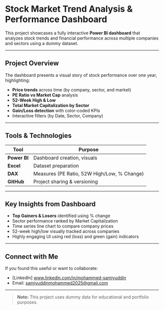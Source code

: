 
# Stock Market Trend Analysis & Performance Dashboard

This project showcases a fully interactive **Power BI dashboard** that analyzes stock trends and financial performance across multiple companies and sectors using a dummy dataset.

---

## Project Overview

The dashboard presents a visual story of stock performance over one year, highlighting:
- **Price trends** across time (by company, sector, and market)
- **PE Ratio vs Market Cap** analysis
- **52-Week High & Low**
- **Total Market Capitalization by Sector**
- **Gain/Loss detection** with color-coded KPIs
- Interactive filters (by Date, Sector, Company)

---

## Tools & Technologies

| Tool        | Purpose                     |
|-------------|-----------------------------|
| **Power BI**| Dashboard creation, visuals |
| **Excel**   | Dataset preparation         |
| **DAX**     | Measures (PE Ratio, 52W High/Low, % Change) |
| **GitHub**  | Project sharing & versioning|
---

## Key Insights from Dashboard

- **Top Gainers & Losers** identified using % change
- Sector performance ranked by Market Capitalization
- Time series line chart to compare company prices
- 52-week high/low visually tracked across companies
- Highly engaging UI using red (loss) and green (gain) indicators
---

## Connect with Me

If you found this useful or want to collaborate:
- [LinkedIn] www.linkedin.com/in/mohammed-samiyuddin
- Email: samiyuddinmohammed2025@gmail.com

---

> **Note:** This project uses dummy data for educational and portfolio purposes.
